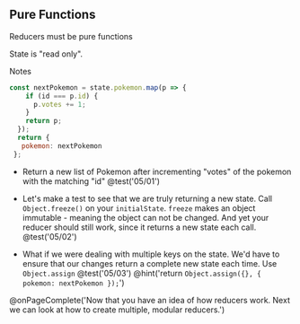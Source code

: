 ## Pure Functions
Reducers must be pure functions

State is "read only".

Notes
```js
const nextPokemon = state.pokemon.map(p => {
    if (id === p.id) {
      p.votes += 1;
    }
    return p;
  });
  return {
   pokemon: nextPokemon
 };
 ```

+ Return a new list of Pokemon after incrementing "votes" of the pokemon with the matching "id"
@test('05/01')

+ Let's make a test to see that we are truly returning a new state. Call `Object.freeze()` on your `initialState`. `freeze` makes an object immutable - meaning the object can not be changed. And yet your reducer should still work, since it returns a new state each call.
@test('05/02')

+ What if we were dealing with multiple keys on the state. We'd have to ensure that our changes return a complete new state each time. Use `Object.assign`
@test('05/03')
@hint('return `Object.assign({}, { pokemon: nextPokemon });`')

@onPageComplete('Now that you have an idea of how reducers work. Next we can look at how to create multiple, modular reducers.')
